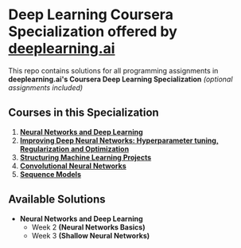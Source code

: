 # Deep Learning Coursera Specialization offered by [deeplearning.ai](https://www.deeplearning.ai/)
This repo contains solutions for all programming assignments in **deeplearning.ai's Coursera Deep Learning Specialization** *(optional assignments included)*
## Courses in this Specialization
  1.  [**Neural Networks and Deep Learning**](https://www.coursera.org/learn/neural-networks-deep-learning) 
  2.  [**Improving Deep Neural Networks: Hyperparameter tuning, Regularization and Optimization**](https://www.coursera.org/learn/deep-neural-network)
  3.  [**Structuring Machine Learning Projects**](https://www.coursera.org/learn/machine-learning-projects)
  4.  [**Convolutional Neural Networks**](https://www.coursera.org/learn/convolutional-neural-networks)
  5.  [**Sequence Models**](https://www.coursera.org/learn/nlp-sequence-models)
  
## Available Solutions
* **Neural Networks and Deep Learning**  
  * Week 2 **(Neural Networks Basics)**
  * Week 3 **(Shallow Neural Networks)**
